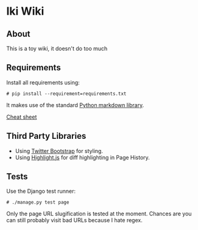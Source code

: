 Iki Wiki
========

About
-----
This is a toy wiki, it doesn't do too much

Requirements
------------
Install all requirements using:
```
# pip install --requirement=requirements.txt
```

It makes use of the standard [Python markdown library](http://packages.python.org/Markdown/).

[Cheat sheet](https://github.com/adam-p/markdown-here/wiki/Markdown-Cheatsheet)

Third Party Libraries
---------
- Using [Twitter Bootstrap](http://twitter.github.com/bootstrap) for styling.
- Using [Highlight.js](http://softwaremaniacs.org/soft/highlight/en/) for diff highlighting in Page History.

Tests
-----
Use the Django test runner:
```
# ./manage.py test page
```

Only the page URL slugification is tested at the moment.
Chances are you can still probably visit bad URLs because I hate regex.